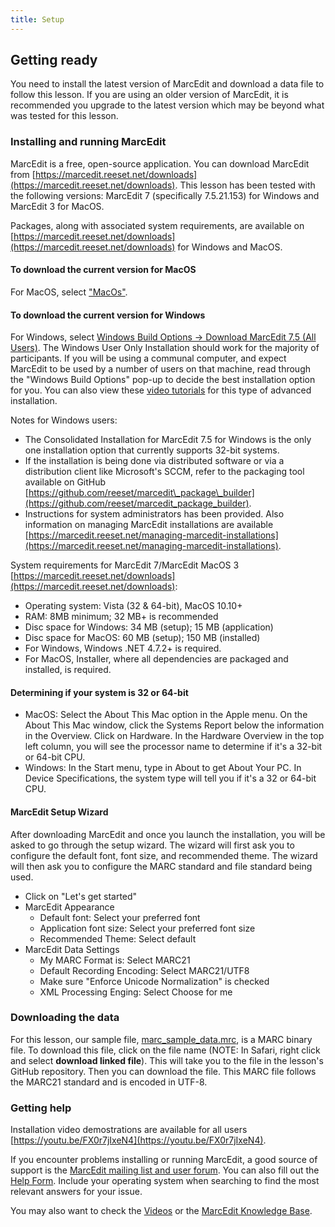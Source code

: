 ```yaml
---
title: Setup
---
```


## Getting ready

You need to install the latest version of MarcEdit and download a data file to follow this lesson. If you are using an older version of MarcEdit, it is recommended you upgrade to the latest version which may be beyond what was tested for this lesson.

### Installing and running MarcEdit

MarcEdit is a free, open-source application. You can download MarcEdit from
[https://marcedit.reeset.net/downloads](https://marcedit.reeset.net/downloads).
This lesson has been tested with the following versions: MarcEdit 7 (specifically 7.5.21.153) for Windows and MarcEdit 3 for MacOS. 

Packages, along with associated system requirements, are available on [https://marcedit.reeset.net/downloads](https://marcedit.reeset.net/downloads) for Windows and MacOS.

#### To download the current version for MacOS

For MacOS, select ["MacOs"](https://marcedit.reeset.net/software/marcedit75/MarcEdit3_5.pkg.zip).

#### To download the current version for Windows

For Windows, select [Windows Build Options -> Download MarcEdit 7.5 (All Users)](https://marcedit.reeset.net/software/marcedit75/MarcEdit_7_5_User_Install.exe). The Windows User Only Installation should work for the majority of participants. If you will be using a communal computer, and expect MarcEdit to be used by a number of users on that machine, read through the "Windows Build Options" pop-up to decide the best installation option for you. You can also view these [video tutorials](https://youtu.be/7wYo7VoOwMI) for this type of advanced installation.

Notes for Windows users:

- The Consolidated Installation for MarcEdit 7.5 for Windows is the only one installation option that currently supports 32-bit systems.
- If the installation is being done via distributed software or via a distribution client like Microsoft's SCCM, refer to the packaging tool available on GitHub [https://github.com/reeset/marcedit\_package\_builder](https://github.com/reeset/marcedit_package_builder).
- Instructions for system administrators has been provided. Also information on managing MarcEdit installations are available [https://marcedit.reeset.net/managing-marcedit-installations](https://marcedit.reeset.net/managing-marcedit-installations).

System requirements for MarcEdit 7/MarcEdit MacOS 3 [https://marcedit.reeset.net/downloads](https://marcedit.reeset.net/downloads):

- Operating system: Vista (32 \& 64-bit), MacOS 10.10+
- RAM: 8MB minimum; 32 MB+ is recommended
- Disc space for Windows: 34 MB (setup); 15 MB (application)
- Disc space for MacOS: 60 MB (setup); 150 MB (installed)
- For Windows, Windows .NET 4.7.2+ is required.
- For MacOS, Installer, where all dependencies are packaged and installed, is required.

#### Determining if your system is 32 or 64-bit

- MacOS: Select the About This Mac option in the Apple menu. On the About This Mac window, click the Systems Report below the information in the Overview. Click on Hardware. In the Hardware Overview in the top left column, you will see the processor name to determine if it's a 32-bit or 64-bit CPU.
- Windows: In the Start menu, type in About to get About Your PC. In Device Specifications, the system type will tell you if it's a 32 or 64-bit CPU.

#### MarcEdit Setup Wizard

After downloading MarcEdit and once you launch the installation, you will be asked to go through the setup wizard. The wizard will first ask you to configure the default font, font size, and recommended theme. The wizard will then ask you to configure the MARC standard and file standard being used.

- Click on "Let's get started"
- MarcEdit Appearance
  - Default font: Select your preferred font
  - Application font size: Select your preferred font size
  - Recommended Theme: Select default
- MarcEdit Data Settings
  - My MARC Format is: Select MARC21
  - Default Recording Encoding: Select MARC21/UTF8
  - Make sure "Enforce Unicode Normalization" is checked
  - XML Processing Enging: Select Choose for me

### Downloading the data

For this lesson, our sample file, [marc\_sample\_data.mrc](../episodes/data/marc_sample_data.mrc), is a MARC binary file. To download this file, click on the file name (NOTE: In Safari, right click and select **download linked file**). This will take you to the file in the lesson's GitHub repository. Then you can download the file. This MARC file follows the MARC21 standard and is encoded in UTF-8.

### Getting help

Installation video demostrations are available for all users [https://youtu.be/FX0r7jIxeN4](https://youtu.be/FX0r7jIxeN4).

If you encounter problems installing or running MarcEdit, a good source of support is the [MarcEdit mailing list and user forum](https://listserv.gmu.edu/cgi-bin/wa?A0=marcedit-l). You can also fill out the [Help Form](https://marcedit.reeset.net/contact-me).
Include your operating system when searching to find the most relevant answers for your issue.

You may also want to check the [Videos](https://www.youtube.com/playlist?list=PLrHRsJ91nVFScJLS91SWR5awtFfpewMWg) or the [MarcEdit Knowledge Base](https://marcedit.reeset.net/archives/category/knowledge_base).


